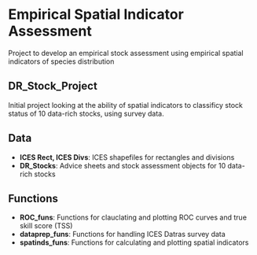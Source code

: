 # Empirical Spatial Indicator Assessment
Project to develop an empirical stock assessment using empirical spatial indicators of species distribution

## DR_Stock_Project
Initial project looking at the ability of spatial indicators to classificy stock status of 10 data-rich stocks, using survey data.

## Data
* **ICES Rect, ICES Divs**: ICES shapefiles for rectangles and divisions
* **DR_Stocks**: Advice sheets and stock assessment objects for 10 data-rich stocks

## Functions
* **ROC_funs**: Functions for clauclating and plotting ROC curves and true skill score (TSS)
* **dataprep_funs**: Functions for handling ICES Datras survey data
* **spatinds_funs**: Functions for calculating and plotting spatial indicators 
